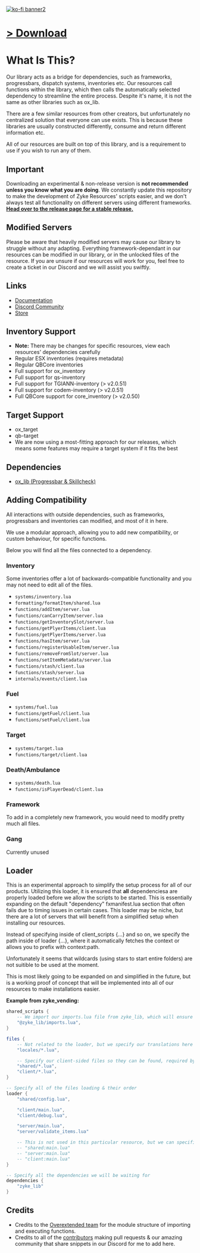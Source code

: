 [![ko-fi banner2](https://github.com/user-attachments/assets/42eff455-5757-4888-ad88-d61893edcc33)](https://ko-fi.com/zykeresources)

# [> Download](https://github.com/ZykeWasTaken/zyke_lib/releases/latest)

# What Is This?

Our library acts as a bridge for dependencies, such as frameworks, progressbars, dispatch systems, inventories etc. Our resources call functions within the library, which then calls the automatically selected dependency to streamline the entire process. Despite it's name, it is not the same as other libraries such as ox_lib.

There are a few similar resources from other creators, but unfortunately no centralized solution that everyone can use exists. This is because these libraries are usually constructed differently, consume and return different information etc.

All of our resources are built on top of this library, and is a requirement to use if you wish to run any of them.

## Important

Downloading an experimental & non-release version is **not recommended unless you know what you are doing**. We constantly update this repository to make the development of Zyke Resources' scripts easier, and we don't always test all functionality on different servers using different frameworks. **[Head over to the release page for a stable release.](https://github.com/ZykeWasTaken/zyke_lib/releases/latest)**

## Modified Servers

Please be aware that heavily modified servers may cause our library to struggle without any adapting. Everything framework-dependant in our resources can be modified in our library, or in the unlocked files of the resource. If you are unsure if our resources will work for you, feel free to create a ticket in our Discord and we will assist you swiftly.

## Links

-   [Documentation](https://docs.zykeresources.com/free-resources/zyke-lib)
-   [Discord Community](https://discord.zykeresources.com/)
-   [Store](https://store.zykeresources.com/)

## Inventory Support

-   **Note:** There may be changes for specific resources, view each resources' dependencies carefully
-   Regular ESX inventories (requires metadata)
-   Regular QBCore inventories
-   Full support for ox_inventory
-   Full support for qs-inventory
-   Full support for TGIANN-inventory (> v2.0.51)
-   Full support for codem-inventory (> v2.0.51)
-   Full QBCore support for core_inventory (> v2.0.50)

## Target Support

-   ox_target
-   qb-target
-   We are now using a most-fitting approach for our releases, which means some features may require a target system if it fits the best

## Dependencies

-   [ox_lib (Progressbar & Skillcheck)](https://github.com/overextended/ox_lib)

## Adding Compatibility

All interactions with outside dependencies, such as frameworks, progressbars and inventories can modified, and most of it in here.

We use a modular approach, allowing you to add new compatibility, or custom behaviour, for specific functions.

Below you will find all the files connected to a dependency.

### Inventory

Some inventories offer a lot of backwards-compatible functionality and you may not need to edit all of the files.

-   `systems/inventory.lua`
-   `formatting/formatItem/shared.lua`
-   `functions/addItem/server.lua`
-   `functions/canCarryItem/server.lua`
-   `functions/getInventorySlot/server.lua`
-   `functions/getPlyerItems/client.lua`
-   `functions/getPlyerItems/server.lua`
-   `functions/hasItem/server.lua`
-   `functions/registerUsableItem/server.lua`
-   `functions/removeFromSlot/server.lua`
-   `functions/setItemMetadata/server.lua`
-   `functions/stash/client.lua`
-   `functions/stash/server.lua`
-   `internals/events/client.lua`

### Fuel

-   `systems/fuel.lua`
-   `functions/getFuel/client.lua`
-   `functions/setFuel/client.lua`

### Target

-   `systems/target.lua`
-   `functions/target/client.lua`

### Death/Ambulance

-   `systems/death.lua`
-   `functions/isPlayerDead/client.lua`

### Framework

To add in a completely new framework, you would need to modify pretty much all files.

### Gang

Currently unused

## Loader

This is an experimental approach to simplify the setup process for all of our products. Utilizing this loader, it is ensured that **all** dependenciesa are properly loaded before we allow the scripts to be started. This is essentially expanding on the default "dependency" fxmanifest.lua section that often fails due to timing issues in certain cases. This loader may be niche, but there are a lot of servers that will benefit from a simplified setup when installing our resources.

Instead of specifying inside of client_scripts {...} and so on, we specify the path inside of loader {...}, where it automatically fetches the context or allows you to prefix with context:path.

Unfortunately it seems that wildcards (using stars to start entire folders) are not suitible to be used at the moment.

This is most likely going to be expanded on and simplified in the future, but is a working proof of concept that will be implemented into all of our resources to make installations easier.

**Example from zyke_vending:**

```lua
shared_scripts {
	-- We import our imports.lua file from zyke_lib, which will ensure our entire resource along with it's dependencies
	"@zyke_lib/imports.lua",
}

files {
	-- Not related to the loader, but we specify our translations here too
	"locales/*.lua",

	-- Specify our client-sided files so they can be found, required by Cfx
	"shared/*.lua",
	"client/*.lua",
}

-- Specify all of the files loading & their order
loader {
	"shared/config.lua",

	"client/main.lua",
	"client/debug.lua",

	"server/main.lua",
	"server/validate_items.lua"

	-- This is not used in this particular resource, but we can specifically ensure context by doing this:
	-- "shared:main.lua"
	-- "server:main.lua"
	-- "client:main.lua"
}

-- Specify all the dependencies we will be waiting for
dependencies {
	"zyke_lib"
}
```

## Credits

-   Credits to the [Overextended team](https://github.com/overextended/ox_lib) for the module structure of importing and executing functions.
-   Credits to all of the [contributors](https://github.com/ZykeWasTaken/zyke_lib/graphs/contributors) making pull requests & our amazing community that share snippets in our Discord for me to add here.
